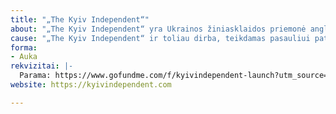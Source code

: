 ```yaml
---
title: "„The Kyiv Independent“"
about: "„The Kyiv Independent“ yra Ukrainos žiniasklaidos priemonė anglų kalba, kurią sukūrė žurnalistai, atleisti iš „Kyiv Post“ už redakcinės nepriklausomybės gynimą."
cause: "„The Kyiv Independent“ ir toliau dirba, teikdamas pasauliui patikimą, svarbią informaciją apie faktus.Mums reikia jūsų paramos atliekant šią sunkią ir nenuspėjamą užduotį. Dėl kibernetinių atakų, sprogdinimų, antžeminių invazijų sunku nuspėti, ką atneš ateinančios dienos ir ką mums reikės reaguoti."
forma:
- Auka
rekvizitai: |-
  Parama: https://www.gofundme.com/f/kyivindependent-launch?utm_source=customer&utm_medium=copy_link_all&utm_campaign=m_pd%20share-sheet&fbclid=IwAR3W3nhwSw3PWKYm0KFw-cCh5pWAx7lEIen3L0ldx6HotHtW6tYVk04GJG8
website: https://kyivindependent.com

---
```


